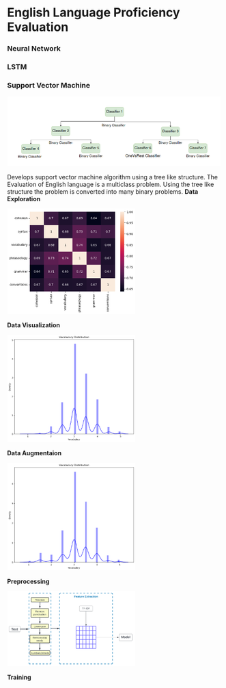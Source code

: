 # English Language Proficiency Evaluation

### Neural Network
### LSTM
### Support Vector Machine

<img src='./imagesGit/classifiersTree.png' alt='classifiers tree' width='500' />


Develops support vector machine algorithm using a tree like structure. 
The Evaluation of English language is a multiclass problem. Using the tree like structure the problem is converted into many binary problems. 
**Data Exploration**

<img src='./imagesGit/dataExploration.png' alt='correlation matrix' width='300' />

**Data Visualization**

<img src='./imagesGit/dataVisualizationVocab.png' alt='word count' width='300' />

**Data Augmentaion**

<img src='./imagesGit/dataVisualizationVocabAfterAug.png' alt='after augmentaion word count' width='300' />

**Preprocessing**

<img src='./imagesGit/dataPreprocessing.png' alt='data preprocessing' width='300' /> 

**Training**

